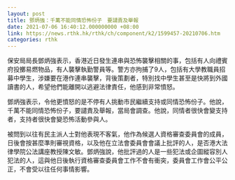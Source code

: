 ```yaml
---
layout: post
title: 鄧炳強：千萬不能同情恐怖份子　要譴責及舉報
date: 2021-07-06 16:40:12.000000000 +08:00
link: https://news.rthk.hk/rthk/ch/component/k2/1599457-20210706.htm
categories: rthk
---
```


保安局局長鄧炳強表示，香港近日發生連串與恐怖襲擊相關的事，包括有人向禮賓府投擲易燃物品，有人襲擊執勤警員等。警方亦拘捕了9人，包括有大學教職員招募中學生，涉嫌要在港作連串襲擊，背後策劃者，特別找中學生甚至是快將到外國讀書的人，希望他們能離開以逃避法律責任，他感到非常憤怒。

鄧炳強表示，令他更憤怒的是不停有人挑動市民繼續支持或同情恐怖份子。他說，千萬不能同情恐怖份子，要譴責及舉報，當局會調查。他說，同情者很快會變支持者，支持者很快會變恐怖活動參與人。

被問到以往有民主派人士對他表現不客氣，他作為候選人資格審查委員會的成員，日後會按甚麼準則審視資格，以及他在立法會委員會會議上批評的人，是否港大法律學院公法講座教授陳文敏。鄧炳強說，他批評過的人是一些犯法或企圖縱容別人犯法的人，這與他日後執行資格審查委員會工作不會有衝突，委員會工作會公平公正，不會受以往任何事情影響。
